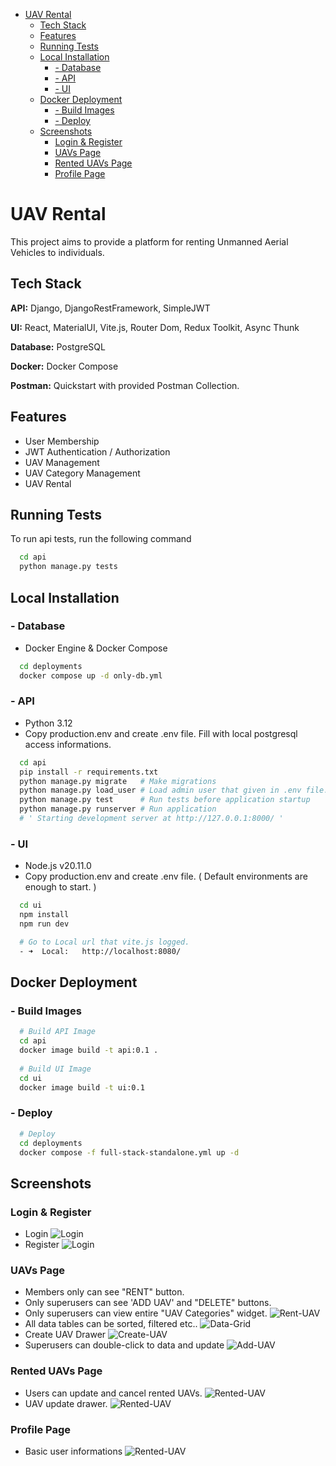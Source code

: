 <!-- TOC start  -->

- [UAV Rental](#uav-rental)
   * [Tech Stack](#tech-stack)
   * [Features](#features)
   * [Running Tests](#running-tests)
   * [Local Installation](#local-installation)
      + [-  Database](#---database)
      + [- API ](#--api)
      + [- UI](#--ui)
   * [Docker Deployment](#docker-deployment)
      + [-  Build Images](#---build-images)
      + [-  Deploy](#---deploy)
   * [Screenshots](#screenshots)
      + [Login & Register](#login--register)
      + [UAVs Page](#uavs-page)
      + [Rented UAVs Page](#rented-uavs-page)
      + [Profile Page](#profile-page)

<!-- TOC end -->


# UAV Rental

This project aims to provide a platform for renting Unmanned Aerial Vehicles to individuals. 

## Tech Stack

**API:** Django, DjangoRestFramework, SimpleJWT

**UI:** React, MaterialUI, Vite.js, Router Dom, Redux Toolkit, Async Thunk

**Database:** PostgreSQL

**Docker:** Docker Compose

**Postman:** Quickstart with provided Postman Collection.

## Features

- User Membership
- JWT Authentication / Authorization
- UAV Management 
- UAV Category Management
- UAV Rental
## Running Tests

To run api tests, run the following command

```bash
  cd api
  python manage.py tests
```


## Local Installation

### -  Database
- Docker Engine & Docker Compose
```bash
  cd deployments
  docker compose up -d only-db.yml

```
    
### - API 
- Python 3.12
- Copy production.env and create .env file. Fill with local postgresql access informations.
```bash
  cd api
  pip install -r requirements.txt
  python manage.py migrate   # Make migrations
  python manage.py load_user # Load admin user that given in .env file.
  python manage.py test      # Run tests before application startup
  python manage.py runserver # Run application
  # ' Starting development server at http://127.0.0.1:8000/ '
```

### - UI
- Node.js v20.11.0
- Copy production.env and create .env file. ( Default environments are enough to start. )
```bash
  cd ui
  npm install
  npm run dev

  # Go to Local url that vite.js logged. 
  - ➜  Local:   http://localhost:8080/
```

## Docker Deployment

### -  Build Images
```bash
  # Build API Image
  cd api
  docker image build -t api:0.1 .
  
  # Build UI Image
  cd ui
  docker image build -t ui:0.1
```
### -  Deploy
```bash
  # Deploy
  cd deployments
  docker compose -f full-stack-standalone.yml up -d 
```
## Screenshots

### Login & Register
- Login
![Login](demo/auth-login.png)
- Register
![Login](demo/auth-register.png)

### UAVs Page
- Members only can see "RENT" button.
- Only superusers can see 'ADD UAV' and "DELETE" buttons.
- Only superusers can view entire "UAV Categories" widget.
![Rent-UAV](demo/platform-rent-uav.png)
- All data tables can be sorted, filtered etc..
![Data-Grid](demo/datagrid-features.png)
- Create UAV Drawer
![Create-UAV](demo/platform-rent-uav-create-uav.png)
- Superusers can double-click to data and update
![Add-UAV](demo/platform-rent-uav-updated-uav.png)

### Rented UAVs Page
- Users can update and cancel rented UAVs.
![Rented-UAV](demo/platform-rented-uav.png)
- UAV update drawer.
![Rented-UAV](demo/platform-rented-uav-update.png)

### Profile Page
- Basic user informations
![Rented-UAV](demo/profile.png)
